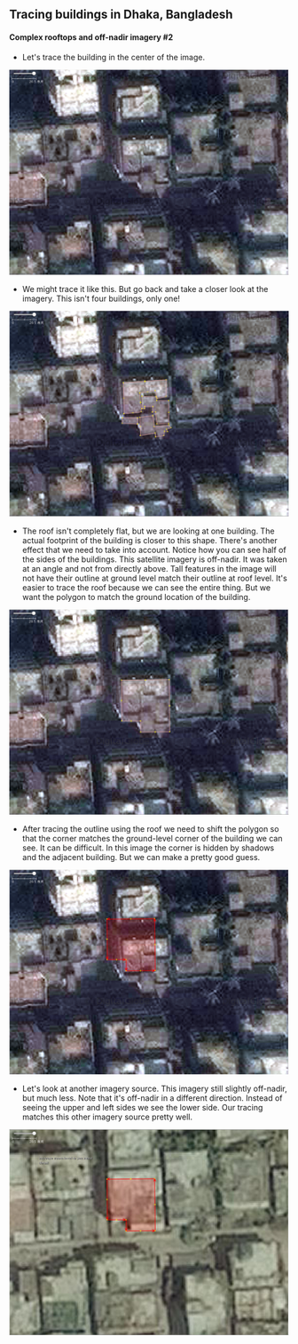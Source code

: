 ## Tracing buildings in Dhaka, Bangladesh
#### Complex rooftops and off-nadir imagery \#2

- Let's trace the building in the center of the image.

![](https://raw.githubusercontent.com/AmericanRedCross/workflows/master/images/dhaka-osm-buildings02/dhaka-osm-buildings02-a.png)

- We might trace it like this. But go back and take a closer look at the imagery. This isn't four buildings, only one!

![](https://raw.githubusercontent.com/AmericanRedCross/workflows/master/images/dhaka-osm-buildings02/dhaka-osm-buildings02-b.png)

- The roof isn't completely flat, but we are looking at one building. The actual footprint of the building is closer to this shape. There's another effect that we need to take into account. Notice how you can see half of the sides of the buildings. This satellite imagery is off-nadir. It was taken at an angle and not from directly above. Tall features in the image will not have their outline at ground level match their outline at roof level. It's easier to trace the roof because we can see the entire thing. But we want the polygon to match the ground location of the building.

![](https://raw.githubusercontent.com/AmericanRedCross/workflows/master/images/dhaka-osm-buildings02/dhaka-osm-buildings02-c.png)

- After tracing the outline using the roof we need to shift the polygon so that the corner matches the ground-level corner of the building we can see. It can be difficult. In this image the corner is hidden by shadows and the adjacent building. But we can make a pretty good guess.

![](https://raw.githubusercontent.com/AmericanRedCross/workflows/master/images/dhaka-osm-buildings02/dhaka-osm-buildings02-d.png)

- Let's look at another imagery source. This imagery still slightly off-nadir, but much less. Note that it's off-nadir in a different direction. Instead of seeing the upper and left sides we see the lower side. Our tracing matches this other imagery source pretty well.

![](https://raw.githubusercontent.com/AmericanRedCross/workflows/master/images/dhaka-osm-buildings02/dhaka-osm-buildings02-e.png)
